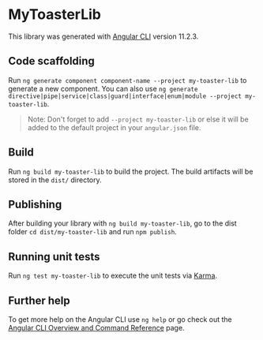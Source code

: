 # MyToasterLib

This library was generated with [Angular CLI](https://github.com/angular/angular-cli) version 11.2.3.

## Code scaffolding

Run `ng generate component component-name --project my-toaster-lib` to generate a new component. You can also use `ng generate directive|pipe|service|class|guard|interface|enum|module --project my-toaster-lib`.
> Note: Don't forget to add `--project my-toaster-lib` or else it will be added to the default project in your `angular.json` file. 

## Build

Run `ng build my-toaster-lib` to build the project. The build artifacts will be stored in the `dist/` directory.

## Publishing

After building your library with `ng build my-toaster-lib`, go to the dist folder `cd dist/my-toaster-lib` and run `npm publish`.

## Running unit tests

Run `ng test my-toaster-lib` to execute the unit tests via [Karma](https://karma-runner.github.io).

## Further help

To get more help on the Angular CLI use `ng help` or go check out the [Angular CLI Overview and Command Reference](https://angular.io/cli) page.
